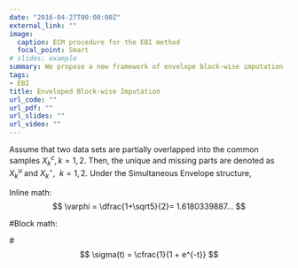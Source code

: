 ```yaml
---
date: "2016-04-27T00:00:00Z"
external_link: ""
image:
  caption: ECM procedure for the EBI method
  focal_point: Smart
# slides: example
summary: We propose a new framework of envelope block-wise imputation (EBI) to address block-wise missingness. The proposed method considers canonical correlations of multi-source data and impute the missing parts by estimating canonical correlations.
tags:
- EBI
title: Enveloped Block-wise Imputation
url_code: ""
url_pdf: ""
url_slides: ""
url_video: ""
---
```


Assume that two data sets are partially overlapped into the common samples $X_{k}^{c}, k=1,2$. Then, the unique and missing parts are denoted as $X_{k}^{u}$ and $X_{k}^{\star}, \enspace k=1,2$. Under the Simultaneous Envelope structure, 

Inline math: $$ \varphi = \dfrac{1+\sqrt5}{2}= 1.6180339887… $$

#Block math:

#$$ \sigma(t) = \cfrac{1}{1 + e^{-t}} $$